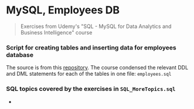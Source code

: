# MySQL, Employees DB
> Exercises from Udemy's "SQL - MySQL for Data Analytics and Business Intelligence" course

### Script for creating tables and inserting data for employees database
The source is from this [repository](https://github.com/ofenloch/mysql-employees). The course condensed the relevant DDL and DML statements for each of the tables in one file: `employees.sql`

### SQL topics covered by the exercises in `SQL_MoreTopics.sql`
- 
